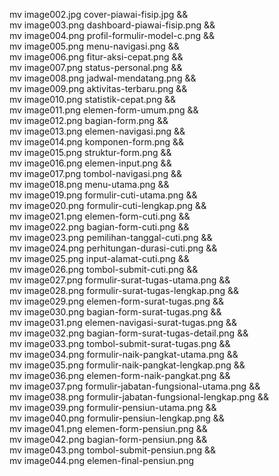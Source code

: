 
mv image002.jpg cover-piawai-fisip.jpg && \
mv image003.png dashboard-piawai-fisip.png && \
mv image004.png profil-formulir-model-c.png && \
mv image005.png menu-navigasi.png && \
mv image006.png fitur-aksi-cepat.png && \
mv image007.png status-personal.png && \
mv image008.png jadwal-mendatang.png && \
mv image009.png aktivitas-terbaru.png && \
mv image010.png statistik-cepat.png && \
mv image011.png elemen-form-umum.png && \
mv image012.png bagian-form.png && \
mv image013.png elemen-navigasi.png && \
mv image014.png komponen-form.png && \
mv image015.png struktur-form.png && \
mv image016.png elemen-input.png && \
mv image017.png tombol-navigasi.png && \
mv image018.png menu-utama.png && \
mv image019.png formulir-cuti-utama.png && \
mv image020.png formulir-cuti-lengkap.png && \
mv image021.png elemen-form-cuti.png && \
mv image022.png bagian-form-cuti.png && \
mv image023.png pemilihan-tanggal-cuti.png && \
mv image024.png perhitungan-durasi-cuti.png && \
mv image025.png input-alamat-cuti.png && \
mv image026.png tombol-submit-cuti.png && \
mv image027.png formulir-surat-tugas-utama.png && \
mv image028.png formulir-surat-tugas-lengkap.png && \
mv image029.png elemen-form-surat-tugas.png && \
mv image030.png bagian-form-surat-tugas.png && \
mv image031.png elemen-navigasi-surat-tugas.png && \
mv image032.png bagian-form-surat-tugas-detail.png && \
mv image033.png tombol-submit-surat-tugas.png && \
mv image034.png formulir-naik-pangkat-utama.png && \
mv image035.png formulir-naik-pangkat-lengkap.png && \
mv image036.png elemen-form-naik-pangkat.png && \
mv image037.png formulir-jabatan-fungsional-utama.png && \
mv image038.png formulir-jabatan-fungsional-lengkap.png && \
mv image039.png formulir-pensiun-utama.png && \
mv image040.png formulir-pensiun-lengkap.png && \
mv image041.png elemen-form-pensiun.png && \
mv image042.png bagian-form-pensiun.png && \
mv image043.png tombol-submit-pensiun.png && \
mv image044.png elemen-final-pensiun.png